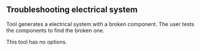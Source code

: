 ## Troubleshooting electrical system

Tool generates a electrical system with a broken component. The user tests the components to find the broken one.

This tool has no options.